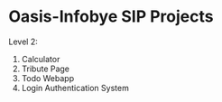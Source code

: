 # Oasis-Infobye SIP Projects

Level 2:
1. Calculator
2. Tribute Page
3. Todo Webapp
4. Login Authentication System
